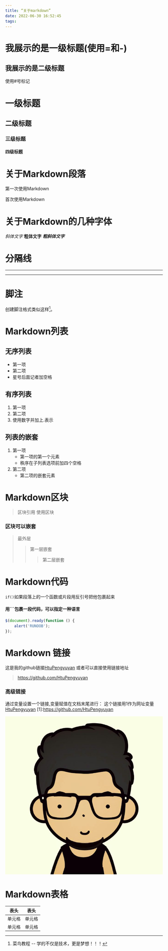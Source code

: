 ```yaml
---
title: “关于markdown”
date: 2022-06-30 16:52:45
tags:
---
```

我展示的是一级标题(使用=和-)
===============
我展示的是二级标题
----------
使用#号标记
# 一级标题
## 二级标题
### 三级标题
#### 四级标题

# 关于Markdown段落
第一次使用Markdown   

首次使用Markdown


# 关于Markdown的几种字体
*斜体文字*
**粗体文字**
***粗斜体文字***

# 分隔线
***
---
# 脚注
创建脚注格式类似这样[^RUNOOB]。
[^RUNOOB]: 菜鸟教程 -- 学的不仅是技术，更是梦想！！！

# Markdown列表
## 无序列表
* 第一项
* 第二项
* 星号后面记者加空格
## 有序列表
1. 第一项
2. 第二项
3. 使用数字并加上.表示
## 列表的嵌套
1. 第一项
    * 第一项的第一个元素
    * 秩序在子列表选项前加四个空格
2. 第二项
    * 第二项的嵌套元素
# Markdown区块
> 区块引用
> 使用区块
### 区块可以嵌套
>最外层
>>第一层嵌套
>>> 第二层嵌套

# Markdown代码
`if()`如果段落上的一个函数或片段用反引号把他包裹起来
#### 用```包裹一段代码，可以指定一种语言
```javascript
$(document).ready(function () {
    alert('RUNOOB');
});
```

# Markdown 链接
这是我的github链接[HtuPengyuyan](https://github.com/HtuPengyuyan)
或者可以直接使用链接地址
> <https://github.com/HtuPengyuyan>

### 高级链接

通过变量设置一个链接,变量赋值在文档末尾进行：
这个链接用1作为网址变量[HtuPengyuyan]([1])
[1]:https://github.com/HtuPengyuyan

<!-- <img src='img' width='200px'> -->

![](/img/logo.png)

# Markdown表格
| 表头 | 表头 |
| --- | ---|
|单元格|单元格|
|单元格|单元格|
